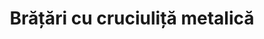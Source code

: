 ---
layout: post
title: "Brățări cu cruciuliță metalică"
description: "Brățări cu cruciuliță metalică"
img: "/assets/img/bratari-cu-cruciulita-metalica.jpg"
img2: 
sizes: "copii/adulti"
colors: "diverse"
price: "7.00 - 9.00 RON / buc"
comment: "63.00 - 81.00 RON / 10 buc"
vertical: false
---